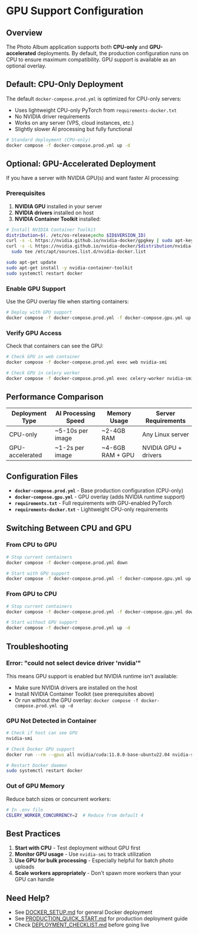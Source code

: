# GPU Support Configuration

## Overview

The Photo Album application supports both **CPU-only** and **GPU-accelerated** deployments. By default, the production configuration runs on CPU to ensure maximum compatibility. GPU support is available as an optional overlay.

## Default: CPU-Only Deployment

The default `docker-compose.prod.yml` is optimized for CPU-only servers:
- Uses lightweight CPU-only PyTorch from `requirements-docker.txt`
- No NVIDIA driver requirements
- Works on any server (VPS, cloud instances, etc.)
- Slightly slower AI processing but fully functional

```bash
# Standard deployment (CPU-only)
docker compose -f docker-compose.prod.yml up -d
```

## Optional: GPU-Accelerated Deployment

If you have a server with NVIDIA GPU(s) and want faster AI processing:

### Prerequisites

1. **NVIDIA GPU** installed in your server
2. **NVIDIA drivers** installed on host
3. **NVIDIA Container Toolkit** installed:

```bash
# Install NVIDIA Container Toolkit
distribution=$(. /etc/os-release;echo $ID$VERSION_ID)
curl -s -L https://nvidia.github.io/nvidia-docker/gpgkey | sudo apt-key add -
curl -s -L https://nvidia.github.io/nvidia-docker/$distribution/nvidia-docker.list | \
  sudo tee /etc/apt/sources.list.d/nvidia-docker.list

sudo apt-get update
sudo apt-get install -y nvidia-container-toolkit
sudo systemctl restart docker
```

### Enable GPU Support

Use the GPU overlay file when starting containers:

```bash
# Deploy with GPU support
docker compose -f docker-compose.prod.yml -f docker-compose.gpu.yml up -d
```

### Verify GPU Access

Check that containers can see the GPU:

```bash
# Check GPU in web container
docker compose -f docker-compose.prod.yml exec web nvidia-smi

# Check GPU in celery worker
docker compose -f docker-compose.prod.yml exec celery-worker nvidia-smi
```

## Performance Comparison

| Deployment Type | AI Processing Speed | Memory Usage | Server Requirements |
|----------------|---------------------|--------------|---------------------|
| CPU-only | ~5-10s per image | ~2-4GB RAM | Any Linux server |
| GPU-accelerated | ~1-2s per image | ~4-6GB RAM + GPU | NVIDIA GPU + drivers |

## Configuration Files

- **`docker-compose.prod.yml`** - Base production configuration (CPU-only)
- **`docker-compose.gpu.yml`** - GPU overlay (adds NVIDIA runtime support)
- **`requirements.txt`** - Full requirements with GPU-enabled PyTorch
- **`requirements-docker.txt`** - Lightweight CPU-only requirements

## Switching Between CPU and GPU

### From CPU to GPU

```bash
# Stop current containers
docker compose -f docker-compose.prod.yml down

# Start with GPU support
docker compose -f docker-compose.prod.yml -f docker-compose.gpu.yml up -d
```

### From GPU to CPU

```bash
# Stop current containers
docker compose -f docker-compose.prod.yml -f docker-compose.gpu.yml down

# Start without GPU support
docker compose -f docker-compose.prod.yml up -d
```

## Troubleshooting

### Error: "could not select device driver 'nvidia'"

This means GPU support is enabled but NVIDIA runtime isn't available:
- Make sure NVIDIA drivers are installed on the host
- Install NVIDIA Container Toolkit (see prerequisites above)
- Or run without the GPU overlay: `docker compose -f docker-compose.prod.yml up -d`

### GPU Not Detected in Container

```bash
# Check if host can see GPU
nvidia-smi

# Check Docker GPU support
docker run --rm --gpus all nvidia/cuda:11.8.0-base-ubuntu22.04 nvidia-smi

# Restart Docker daemon
sudo systemctl restart docker
```

### Out of GPU Memory

Reduce batch sizes or concurrent workers:
```bash
# In .env file
CELERY_WORKER_CONCURRENCY=2  # Reduce from default 4
```

## Best Practices

1. **Start with CPU** - Test deployment without GPU first
2. **Monitor GPU usage** - Use `nvidia-smi` to track utilization
3. **Use GPU for bulk processing** - Especially helpful for batch photo uploads
4. **Scale workers appropriately** - Don't spawn more workers than your GPU can handle

## Need Help?

- See [DOCKER_SETUP.md](DOCKER_SETUP.md) for general Docker deployment
- See [PRODUCTION_QUICK_START.md](PRODUCTION_QUICK_START.md) for production deployment guide
- Check [DEPLOYMENT_CHECKLIST.md](DEPLOYMENT_CHECKLIST.md) before going live
